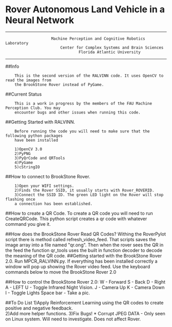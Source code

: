 #                                 Rover Autonomous Land Vehicle in a Neural Network
-------------------------------------------------------

                        Machine Perception and Cognitive Robotics Laboratory
                            Center for Complex Systems and Brain Sciences
                                    Florida Atlantic University
-------------------------------------------------------
##Info

        This is the second version of the RALVINN code. It uses OpenCV to read the images from
        the BrookStone Rover instead of PyGame. 

##Current Status

        This is a work in progress by the members of the FAU Machine Perception Club. You may 
        encounter bugs and other issues when running this code. 

##Getting Started with RALVINN.

        Before running the code you will need to make sure that the following python packages 
        have been installed

        1)OpenCV 3.0
        2)PyPNG
        3)PyQrCode and QRTools
        4)PyGame
        5)cStringIO

##How to connect to BrookStone Rover.

        1)Open your WIFI settings. 
        2)Finds the Rover SSID, it usually starts with Rover_ROVERID.
        3)Connect the SSID ID. The green LED light on the Rover will stop flashing once 
        a connection has been established.


##How to create a QR Code.
        To create a QR code you will need to run CreateQRCode. This python script creates a qr code with 
        whatever command you give it.
        
##How does the BrookStone Rover Read QR Codes?
        Withing the RoverPylot script there is method called refresh_video_feed. That scripts saves 
        the image array into a file named "qr.ong". Then when the rover sees the QR in the feed the 
        function qr_tools uses the built in function decoder to decode the meaning of the QR code.
##Getting started with the BrookStone Rover 2.0.
        Run MPCR_RALVINN.py. If everything has been installed correctly a window will pop up showing the
        Rover video feed. Use the keyboard commands below to move the BrookStone Rover 2.0

##How to control the BrookStone Rover 2.0:
        W - Forward
        S - Back
        D - Right
        A - LEFT
        U - Toggle Infrared Night Vision.
        J - Camera Up
        K - Camera Down
        I - Toggle Lights
        Space bar - Take a pic.
        
##To Do List
      1)Apply Reinforcement Learning using the QR codes to create positive and negative feedback.  
      2)Add more helper functions.
      3)Fix Bugs!
          * Corrupt JPEG DATA - Only seen on Linux system. Will need to investigate. Does not affect Rover.
